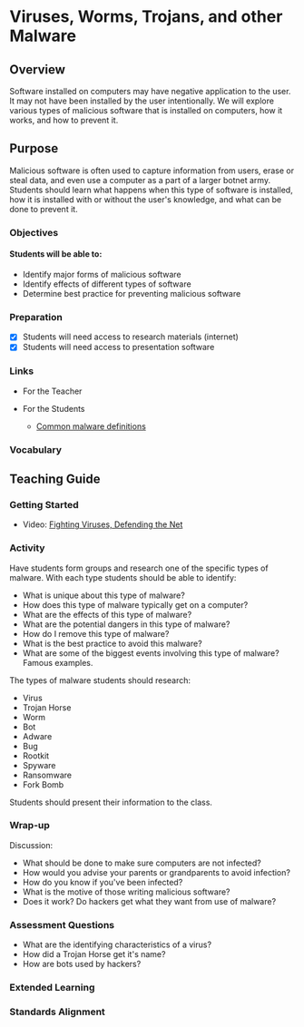 # Viruses, Worms, Trojans, and other Malware

## Overview
Software installed on computers may have negative application to the user. It may not have been installed by the user intentionally.  We will explore various types of malicious software that is installed on computers, how it works, and how to prevent it.

## Purpose
Malicious software is often used to capture information from users, erase or steal data, and even use a computer as a part of a larger botnet army. Students should learn what happens when this type of software is installed, how it is installed with or without the user's knowledge, and what can be done to prevent it.


### Objectives
#### Students will be able to:
- Identify major forms of malicious software
- Identify effects of different types of software
- Determine best practice for preventing malicious software

### Preparation
- [x] Students will need access to research materials (internet)
- [x] Students will need access to presentation software

### Links
- For the Teacher

- For the Students
	- [Common malware definitions](https://www.veracode.com/blog/2012/10/common-malware-types-cybersecurity-101)

### Vocabulary

## Teaching Guide
### Getting Started
- Video: [Fighting Viruses, Defending the Net](https://www.ted.com/talks/mikko_hypponen_fighting_viruses_defending_the_net)

### Activity
Have students form groups and research one of the specific types of malware.  With each type students should be able to identify:
- What is unique about this type of malware?
- How does this type of malware typically get on a computer?
- What are the effects of this type of malware?
- What are the potential dangers in this type of malware?
- How do I remove this type of malware?
- What is the best practice to avoid this malware?
- What are some of the biggest events involving this type of malware? Famous examples.

The types of malware students should research:
- Virus
- Trojan Horse
- Worm
- Bot
- Adware
- Bug
- Rootkit
- Spyware
- Ransomware
- Fork Bomb

Students should present their information to the class.

### Wrap-up
Discussion:
- What should be done to make sure computers are not infected?
- How would you advise your parents or grandparents to avoid infection?
- How do you know if you've been infected?
- What is the motive of those writing malicious software?
- Does it work? Do hackers get what they want from use of malware?

### Assessment Questions
- What are the identifying characteristics of a virus?
- How did a Trojan Horse get it's name?
- How are bots used by hackers?

### Extended Learning

### Standards Alignment
